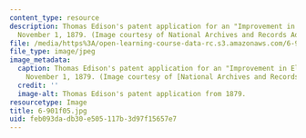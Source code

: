 ```yaml
---
content_type: resource
description: Thomas Edison's patent application for an "Improvement in Electric Lamps,"
  November 1, 1879. (Image courtesy of National Archives and Records Administration.)
file: /media/https%3A/open-learning-course-data-rc.s3.amazonaws.com/6-901-inventions-and-patents-fall-2005/feb093dadb30e505117b3d97f15657e7_6-901f05.jpg
file_type: image/jpeg
image_metadata:
  caption: Thomas Edison's patent application for an "Improvement in Electric Lamps,"
    November 1, 1879. (Image courtesy of [National Archives and Records Administration](http://www.archives.gov/).)
  credit: ''
  image-alt: Thomas Edison's patent application from 1879.
resourcetype: Image
title: 6-901f05.jpg
uid: feb093da-db30-e505-117b-3d97f15657e7
---
```

